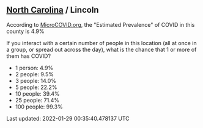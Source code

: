 
## [North Carolina](/united-states/north-carolina) / Lincoln

According to [MicroCOVID.org](http://microcovid.org),
the "Estimated Prevalence" of COVID in this county is 4.9%

If you interact with a certain number of people in this location
(all at once in a group, or spread out across the day), what is the chance that
1 or more of them has COVID?

- 1 person: 4.9%
- 2 people: 9.5%
- 3 people: 14.0%
- 5 people: 22.2%
- 10 people: 39.4%
- 25 people: 71.4%
- 100 people: 99.3%

Last updated: 2022-01-29 00:35:40.478137 UTC
